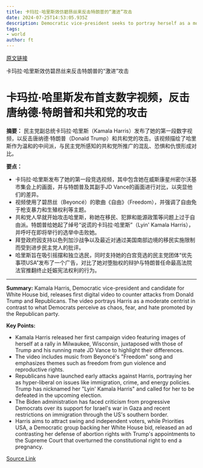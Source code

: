 ```yaml
---
title: 卡玛拉·哈里斯效仿碧昂丝来反击特朗普的“激进”攻击
date: 2024-07-25T14:53:05.935Z
description: Democratic vice-president seeks to portray herself as a moderate in the face of Republican attempts to define her as ultraliberal
tags: 
- world
author: ft
---
```


[原文链接](https://ft.com/content/cf730038-dc9b-4b75-8f17-e279df397171)

卡玛拉·哈里斯效仿碧昂丝来反击特朗普的“激进”攻击

# 卡玛拉·哈里斯发布首支数字视频，反击唐纳德·特朗普和共和党的攻击

**摘要：** 民主党副总统卡玛拉·哈里斯（Kamala Harris）发布了她的第一段数字视频，以反击唐纳德·特朗普（Donald Trump）和共和党的攻击。该视频描绘了哈里斯作为温和的中间派，与民主党所感知的共和党所推广的混乱、恐惧和仇恨形成对比。

**要点：**
- 卡玛拉·哈里斯发布了她的第一段竞选视频，其中包含她在威斯康星州密尔沃基市集会上的画面，并与特朗普及其副手JD Vance的画面进行对比，以突显他们的差异。
- 视频使用了碧昂丝（Beyoncé）的歌曲《自由》（Freedom），并强调了自由免于枪支暴力和生殖权利等主题。
- 共和党人早就开始攻击哈里斯，称她在移民、犯罪和能源政策等问题上过于自由派。特朗普给她起了绰号“说谎的卡玛拉·哈里斯”（Lyin' Kamala Harris），并呼吁在即将举行的选举中击败她。
- 拜登政府因支持以色列加沙战争以及最近对通过美国南部边境的移民实施限制而受到进步民主党人的批评。
- 哈里斯旨在吸引摇摆和独立选民，同时支持她的白宫竞选的民主党团体“优先事项USA”发布了一个广告，对比了她对堕胎权的辩护与特朗普任命最高法院法官推翻终止妊娠宪法权利的行为。

---

 **Summary:** Kamala Harris, Democratic vice-president and candidate for White House bid, releases first digital video to counter attacks from Donald Trump and Republicans. The video portrays Harris as a moderate centrist in contrast to what Democrats perceive as chaos, fear, and hate promoted by the Republican party.

**Key Points:**
- Kamala Harris released her first campaign video featuring images of herself at a rally in Milwaukee, Wisconsin, juxtaposed with those of Trump and his running mate JD Vance to highlight their differences.
- The video includes music from Beyoncé's "Freedom" song and emphasizes themes such as freedom from gun violence and reproductive rights.
- Republicans have launched early attacks against Harris, portraying her as hyper-liberal on issues like immigration, crime, and energy policies. Trump has nicknamed her "Lyin' Kamala Harris" and called for her to be defeated in the upcoming election.
- The Biden administration has faced criticism from progressive Democrats over its support for Israel's war in Gaza and recent restrictions on immigration through the US's southern border.
- Harris aims to attract swing and independent voters, while Priorities USA, a Democratic group backing her White House bid, released an ad contrasting her defense of abortion rights with Trump's appointments to the Supreme Court that overturned the constitutional right to end a pregnancy.

[Source Link](https://ft.com/content/cf730038-dc9b-4b75-8f17-e279df397171)

